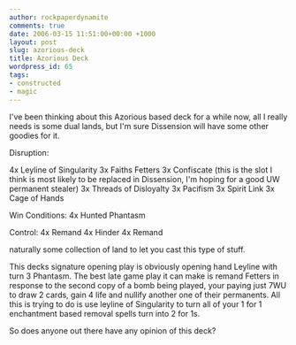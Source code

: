 ```yaml
---
author: rockpaperdynamite
comments: true
date: 2006-03-15 11:51:00+00:00 +1000
layout: post
slug: azorious-deck
title: Azorious Deck
wordpress_id: 65
tags:
- constructed
- magic
---
```


I've been thinking about this Azorious based deck for a while now, all I really needs is some dual lands, but I'm sure Dissension will have some other goodies for it.

<!-- more -->Disruption:
4x Leyline of Singularity
3x Faiths Fetters
3x Confiscate (this is the slot I think is most likely to be replaced in Dissension, I'm hoping for a good UW permanent stealer)
3x Threads of Disloyalty
3x Pacifism
3x Spirit Link
3x Cage of Hands

Win Conditions:
4x Hunted Phantasm

Control:
4x Remand
4x Hinder
4x Remand

naturally some collection of land to let you cast this type of stuff.

This decks signature opening play is obviously opening hand Leyline with turn 3 Phantasm. The best late game play it can make is remand Fetters in response to the second copy of a bomb being played, your paying just 7WU to draw 2 cards, gain 4 life and nullify another one of their permanents. All this is trying to do is use leyline of Singularity to turn all of your 1 for 1 enchantment based removal spells turn into 2 for 1s.

So does anyone out there have any opinion of this deck?
